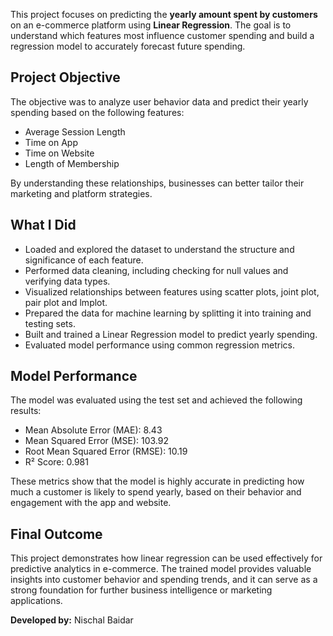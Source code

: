This project focuses on predicting the **yearly amount spent by customers** on an e-commerce platform using **Linear Regression**. The goal is to understand which features most influence customer spending and build a regression model to accurately forecast future spending.

## Project Objective

The objective was to analyze user behavior data and predict their yearly spending based on the following features:

- Average Session Length  
- Time on App  
- Time on Website  
- Length of Membership  

By understanding these relationships, businesses can better tailor their marketing and platform strategies.

## What I Did

- Loaded and explored the dataset to understand the structure and significance of each feature.
- Performed data cleaning, including checking for null values and verifying data types.
- Visualized relationships between features using scatter plots, joint plot, pair plot and lmplot.
- Prepared the data for machine learning by splitting it into training and testing sets.
- Built and trained a Linear Regression model to predict yearly spending.
- Evaluated model performance using common regression metrics.

## Model Performance

The model was evaluated using the test set and achieved the following results:

- Mean Absolute Error (MAE): 8.43  
- Mean Squared Error (MSE): 103.92  
- Root Mean Squared Error (RMSE): 10.19  
- R² Score: 0.981  

These metrics show that the model is highly accurate in predicting how much a customer is likely to spend yearly, based on their behavior and engagement with the app and website.

## Final Outcome

This project demonstrates how linear regression can be used effectively for predictive analytics in e-commerce. The trained model provides valuable insights into customer behavior and spending trends, and it can serve as a strong foundation for further business intelligence or marketing applications.

**Developed by:** Nischal Baidar
